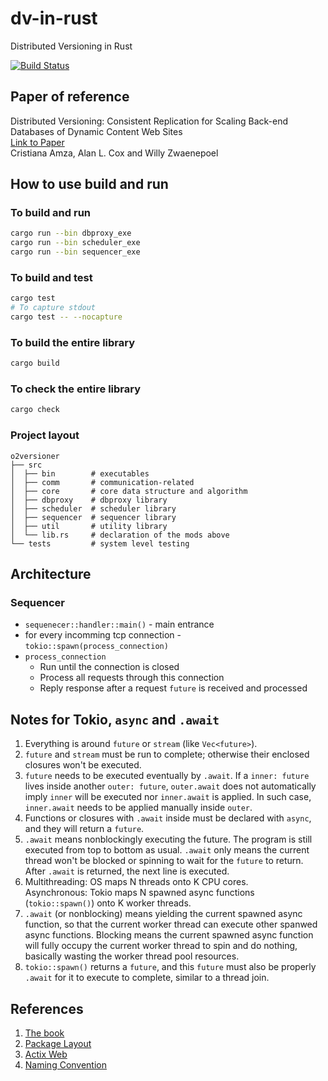 # dv-in-rust
Distributed Versioning in Rust


[![Build Status][actions-badge]][actions-url]


[actions-badge]: https://github.com/lichen-liu/dv-in-rust/workflows/o2versioner-build/badge.svg
[actions-url]: https://github.com/lichen-liu/dv-in-rust/actions?query=workflow%3Ao2versioner-build


## Paper of reference
Distributed Versioning: Consistent Replication for Scaling Back-end Databases of Dynamic Content Web Sites  
[Link to Paper](https://www.eecg.utoronto.ca/~amza/papers/consistency.pdf)  
Cristiana Amza, Alan L. Cox and Willy Zwaenepoel  


## How to use build and run

### To build and run
```sh
cargo run --bin dbproxy_exe
cargo run --bin scheduler_exe
cargo run --bin sequencer_exe
```

### To build and test
```sh
cargo test
# To capture stdout
cargo test -- --nocapture
```

### To build the entire library
```sh
cargo build
```

### To check the entire library
```sh
cargo check
```

### Project layout
```
o2versioner
├── src  
│  ├── bin        # executables
│  ├── comm       # communication-related
│  ├── core       # core data structure and algorithm
│  ├── dbproxy    # dbproxy library
│  ├── scheduler  # scheduler library
│  ├── sequencer  # sequencer library
│  ├── util       # utility library
│  └── lib.rs     # declaration of the mods above
└── tests         # system level testing
```

## Architecture

### Sequencer
- `sequenecer::handler::main()` - main entrance
- for every incomming tcp connection - `tokio::spawn(process_connection)`
- `process_connection`
  - Run until the connection is closed
  - Process all requests through this connection
  - Reply response after a request `future` is received and processed


## Notes for Tokio, `async` and `.await`
1. Everything is around `future` or `stream` (like `Vec<future>`).
2. `future` and `stream` must be run to complete; otherwise their enclosed closures won't be executed.
3. `future` needs to be executed eventually by `.await`. If a `inner: future` lives inside another `outer: future`,
`outer.await` does not automatically imply `inner` will be executed nor `inner.await` is applied. In such case, `inner.await`
needs to be applied manually inside `outer`.
4. Functions or closures with `.await` inside must be declared with `async`, and they will return a `future`.
5. `.await` means nonblockingly executing the future. The program is still executed from top to bottom as usual.
`.await` only means the current thread won't be blocked or spinning to wait for the `future` to return.
After `.await` is returned, the next line is executed.
6. Multithreading: OS maps N threads onto K CPU cores.  
Asynchronous: Tokio maps N spawned async functions (`tokio::spawn()`) onto K worker threads.
7. `.await` (or nonblocking) means yielding the current spawned async function, so that the current worker thread can
execute other spanwed async functions. Blocking means the current spawned async function will fully occupy the current
worker thread to spin and do nothing, basically wasting the worker thread pool resources.
8. `tokio::spawn()` returns a `future`, and this `future` must also be properly `.await` for it to execute to complete,
similar to a thread join.

## References
1. [The book](https://doc.rust-lang.org/book/title-page.html)  
2. [Package Layout](https://doc.rust-lang.org/cargo/guide/project-layout.html)  
3. [Actix Web](https://actix.rs/docs/getting-started/)
4. [Naming Convention](https://doc.rust-lang.org/1.0.0/style/style/naming/README.html)
